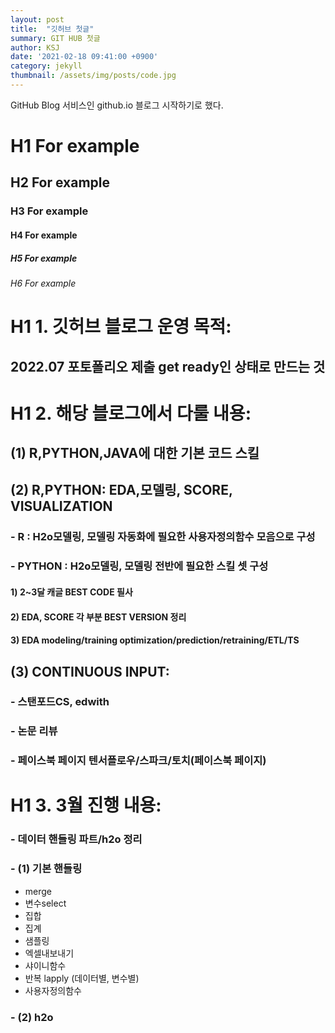```yaml
---
layout: post
title:  "깃허브 첫글"
summary: GIT HUB 첫글
author: KSJ
date: '2021-02-18 09:41:00 +0900'
category: jekyll
thumbnail: /assets/img/posts/code.jpg
---
```

GitHub Blog 서비스인 github.io 블로그 시작하기로 했다.
# H1 For example
## H2 For example
### H3 For example
#### H4 For example
##### H5 For example
###### H6 For example
# H1 1. 깃허브 블로그 운영 목적: 
## 2022.07 포토폴리오 제출 get ready인 상태로 만드는 것

# H1 2. 해당 블로그에서 다룰 내용:
## (1) R,PYTHON,JAVA에 대한 기본 코드 스킬
## (2) R,PYTHON: EDA,모델링, SCORE, VISUALIZATION
### - R : H2o모델링, 모델링 자동화에 필요한 사용자정의함수 모음으로 구성
### - PYTHON : H2o모델링, 모델링 전반에 필요한 스킬 셋 구성
#### 1) 2~3달 캐글 BEST CODE 필사
#### 2) EDA, SCORE 각 부분 BEST VERSION 정리
#### 3) EDA modeling/training optimization/prediction/retraining/ETL/TS
## (3) CONTINUOUS INPUT:
### - 스탠포드CS, edwith
### - 논문 리뷰
### - 페이스북 페이지 텐서플로우/스파크/토치(페이스북 페이지)

# H1  3. 3월 진행 내용:
### - 데이터 핸들링 파트/h2o 정리
### - (1) 기본 핸들링
- merge
- 변수select
- 집합
- 집계
- 샘플링
- 엑셀내보내기
- 샤이니함수
- 반복 lapply (데이터별, 변수별)
- 사용자정의함수
### - (2) h2o

